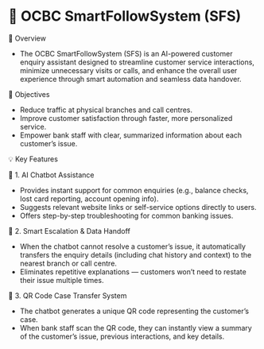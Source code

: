 # 🧠 OCBC SmartFollowSystem (SFS)

🌟 Overview
- The OCBC SmartFollowSystem (SFS) is an AI-powered customer enquiry assistant designed to streamline customer service interactions, minimize unnecessary visits or calls, and enhance the overall user experience through smart automation and seamless data handover.

🎯 Objectives
- Reduce traffic at physical branches and call centres.
- Improve customer satisfaction through faster, more personalized service.
- Empower bank staff with clear, summarized information about each customer’s issue.


💡 Key Features


🤖 1. AI Chatbot Assistance
- Provides instant support for common enquiries (e.g., balance checks, lost card reporting, account opening info).
- Suggests relevant website links or self-service options directly to users.
- Offers step-by-step troubleshooting for common banking issues.

🔄 2. Smart Escalation & Data Handoff
- When the chatbot cannot resolve a customer’s issue, it automatically transfers the enquiry details (including chat history and context) to the nearest branch or call centre.
- Eliminates repetitive explanations — customers won’t need to restate their issue multiple times.

🧾 3. QR Code Case Transfer System
- The chatbot generates a unique QR code representing the customer’s case.
- When bank staff scan the QR code, they can instantly view a summary of the customer’s issue, previous interactions, and key details.
